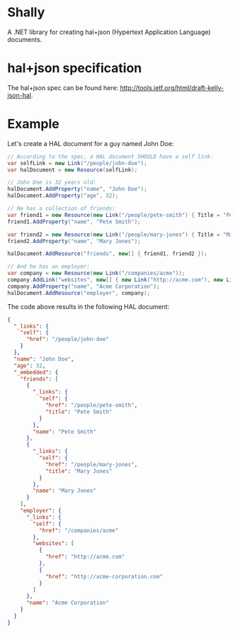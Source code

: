 # Shally
A .NET library for creating hal+json (Hypertext Application Language) documents.

# hal+json specification
The hal+json spec can be found here: http://tools.ietf.org/html/draft-kelly-json-hal.

# Example

Let's create a HAL document for a guy named John Doe:

```C#
// According to the spec, a HAL document SHOULD have a self link.
var selfLink = new Link("/people/john-doe");
var halDocument = new Resource(selfLink);

// John Doe is 32 years old:
halDocument.AddProperty("name", "John Doe");
halDocument.AddProperty("age", 32);

// He has a collection of friends:
var friend1 = new Resource(new Link("/people/pete-smith") { Title = "Pete Smith" });
friend1.AddProperty("name", "Pete Smith");

var friend2 = new Resource(new Link("/people/mary-jones") { Title = "Mary Jones" });
friend2.AddProperty("name", "Mary Jones");

halDocument.AddResource("friends", new[] { friend1, friend2 });

// And he has an employer:
var company = new Resource(new Link("/companies/acme"));
company.AddLink("websites", new[] { new Link("http://acme.com"), new Link("http://acme-corporation.com") });
company.AddProperty("name", "Acme Corporation");
halDocument.AddResource("employer", company);
```

The code above results in the following HAL document:

```JSON
{
  "_links": {
    "self": {
      "href": "/people/john-doe"
    }
  },
  "name": "John Doe",
  "age": 32,
  "_embedded": {
    "friends": [
      {
        "_links": {
          "self": {
            "href": "/people/pete-smith",
            "title": "Pete Smith"
          }
        },
        "name": "Pete Smith"
      },
      {
        "_links": {
          "self": {
            "href": "/people/mary-jones",
            "title": "Mary Jones"
          }
        },
        "name": "Mary Jones"
      }
    ],
    "employer": {
      "_links": {
        "self": {
          "href": "/companies/acme"
        },
        "websites": [
          {
            "href": "http://acme.com"
          },
          {
            "href": "http://acme-corporation.com"
          }
        ]
      },
      "name": "Acme Corporation"
    }
  }
}
```



